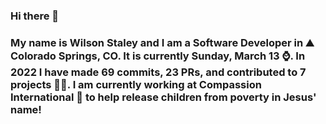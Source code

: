 ### Hi there 👋

### My name is Wilson Staley and I am a Software Developer in ⛰ Colorado Springs, CO.  It is currently Sunday, March 13 ⌚. In 2022 I have made 69 commits, 23 PRs, and contributed to 7 projects 👨‍💻. I am currently working at Compassion International 🏢 to help release children from poverty in Jesus' name!